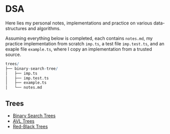# DSA

Here lies my personal notes, implementations and practice on various data-structures and algorithms.

Assuming everything below is completed, each contains `notes.md`, my practice implementation from scratch `imp.ts`, a test file `imp.test.ts`, and an exaple file `example.ts`, where I copy an implementation from a trusted source. 
```mathematica
trees/
├── binary-search-tree/
│   ├── imp.ts
│   ├── imp.test.ts
│   ├── example.ts
│   └── notes.md
```

## Trees

- [Binary Search Trees](./trees/binary-tree/binary-search-tree/notes.md)
- [AVL Trees](./trees/binary-tree/avl-tree/notes.md)
- [Red-Black Trees](./trees/binary-tree/red-black-tree/notes.md)
